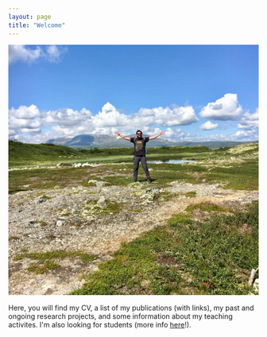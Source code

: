```yaml
---
layout: page
title: "Welcome"
---
```


![jv](/assets/jv.jpg)

Here, you will find my CV, a list of my publications (with links), my past and ongoing research projects, and some information about my teaching activites. I'm also looking for students (more info [here](call4students.md)!).
